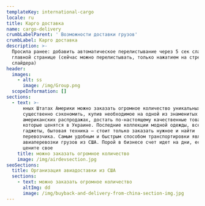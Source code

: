```yaml
---
templateKey: international-cargo
locale: ru
title: Карго доставка
name: cargo-delivery
crumbLabelParent: ' Возможности доставки грузов'
crumbLabel: Карго доставка
description: >-
  Просила ранее: добавить автоматическое перелистывание через 5 сек слайдера на
  главной странице (сейчас можно перелистывать, только нажатием на стрелки
  слайдера)
header:
  images:
    - alt: ss
      image: /img/Group.png
  scopeInformation: []
sections:
  - text: >-
      нных Штатах Америки можно заказать огромное количество уникальных товаров,
      существенно сэкономить, купив необходимое на одной из знаменитых
      американских распродажах, достать по-настоящему качественные товары,
      которые ценятся в Украине. Последние коллекции модной одежды, всевозможные
      гаджеты, бытовая техника — стоит только заказать нужное и найти
      перевозчика. Самым удобным и быстрым способом транспортировки являются
      авиаперевозки грузов из США. Порой в бизнесе счет идет на дни, если вы
      цените свое
    title: можно заказать огромное количество
    image: /img/airdevsection.jpg
seoSections:
  title: Организация авиадоставки из США
  sections:
    - text: можно заказать огромное количество
      altImg: dd
      image: /img/buyback-and-delivery-from-china-section-img.jpg
---
```

